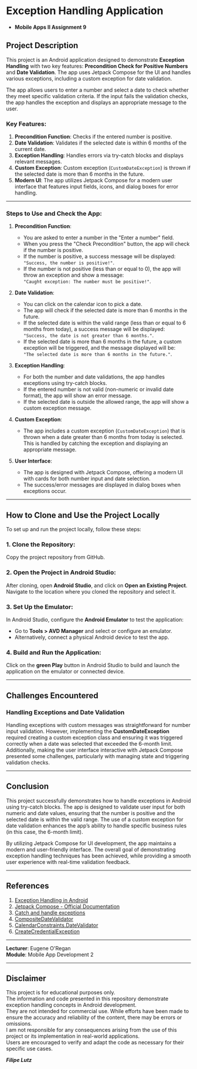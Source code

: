 # Exception Handling Application

- **Mobile Apps II Assignment 9**  

## Project Description  

This project is an Android application designed to demonstrate **Exception Handling** with two key features: **Precondition Check for Positive Numbers** and **Date Validation**. The app uses Jetpack Compose for the UI and handles various exceptions, including a custom exception for date validation.

The app allows users to enter a number and select a date to check whether they meet specific validation criteria. If the input fails the validation checks, the app handles the exception and displays an appropriate message to the user.

### Key Features:  

1. **Precondition Function**: Checks if the entered number is positive.
2. **Date Validation**: Validates if the selected date is within 6 months of the current date.
3. **Exception Handling**: Handles errors via try-catch blocks and displays relevant messages.
4. **Custom Exception**: Custom exception (`CustomDateException`) is thrown if the selected date is more than 6 months in the future.
5. **Modern UI**: The app utilizes Jetpack Compose for a modern user interface that features input fields, icons, and dialog boxes for error handling.

---

### Steps to Use and Check the App:

1. **Precondition Function**:
   - You are asked to enter a number in the "Enter a number" field.
   - When you press the "Check Precondition" button, the app will check if the number is positive.
   - If the number is positive, a success message will be displayed:  
     `"Success, the number is positive!"`.
   - If the number is not positive (less than or equal to 0), the app will throw an exception and show a message:  
     `"Caught exception: The number must be positive!"`.

2. **Date Validation**:
   - You can click on the calendar icon to pick a date.
   - The app will check if the selected date is more than 6 months in the future.
   - If the selected date is within the valid range (less than or equal to 6 months from today), a success message will be displayed:  
     `"Success, the date is not greater than 6 months."`.
   - If the selected date is more than 6 months in the future, a custom exception will be triggered, and the message displayed will be:  
     `"The selected date is more than 6 months in the future."`.

3. **Exception Handling**:
   - For both the number and date validations, the app handles exceptions using try-catch blocks.
   - If the entered number is not valid (non-numeric or invalid date format), the app will show an error message.
   - If the selected date is outside the allowed range, the app will show a custom exception message.

4. **Custom Exception**:
   - The app includes a custom exception (`CustomDateException`) that is thrown when a date greater than 6 months from today is selected. This is handled by catching the exception and displaying an appropriate message.

5. **User Interface**:
   - The app is designed with Jetpack Compose, offering a modern UI with cards for both number input and date selection.
   - The success/error messages are displayed in dialog boxes when exceptions occur.

---

## How to Clone and Use the Project Locally

To set up and run the project locally, follow these steps:

### 1. Clone the Repository:
Copy the project repository from GitHub.

### 2. Open the Project in Android Studio:  
After cloning, open **Android Studio**, and click on **Open an Existing Project**. Navigate to the location where you cloned the repository and select it.  

### 3. Set Up the Emulator:  
In Android Studio, configure the **Android Emulator** to test the application:  
- Go to **Tools > AVD Manager** and select or configure an emulator.  
- Alternatively, connect a physical Android device to test the app.  

### 4. Build and Run the Application:  
Click on the **green Play** button in Android Studio to build and launch the application on the emulator or connected device.  

---

## Challenges Encountered

### Handling Exceptions and Date Validation  
Handling exceptions with custom messages was straightforward for number input validation. However, implementing the **CustomDateException** required creating a custom exception class and ensuring it was triggered correctly when a date was selected that exceeded the 6-month limit. Additionally, making the user interface interactive with Jetpack Compose presented some challenges, particularly with managing state and triggering validation checks. 

---

## Conclusion

This project successfully demonstrates how to handle exceptions in Android using try-catch blocks. The app is designed to validate user input for both numeric and date values, ensuring that the number is positive and the selected date is within the valid range. The use of a custom exception for date validation enhances the app’s ability to handle specific business rules (in this case, the 6-month limit).

By utilizing Jetpack Compose for UI development, the app maintains a modern and user-friendly interface. The overall goal of demonstrating exception handling techniques has been achieved, while providing a smooth user experience with real-time validation feedback.

---

## References

1. [Exception Handling in Android](https://developer.android.com/reference/java/lang/Throwable)
2. [Jetpack Compose - Official Documentation](https://developer.android.com/jetpack/compose)
3. [Catch and handle exceptions](https://developer.android.com/health-and-fitness/guides/health-connect/develop/exceptions)
4. [CompositeDateValidator](https://developer.android.com/reference/com/google/android/material/datepicker/CompositeDateValidator)
5. [CalendarConstraints.DateValidator](https://developer.android.com/reference/com/google/android/material/datepicker/CalendarConstraints.DateValidator)
6. [CreateCredentialException](https://developer.android.com/reference/androidx/credentials/exceptions/CreateCredentialException)

---

**Lecturer**: Eugene O'Regan  
**Module**: Mobile App Development 2  

---

## Disclaimer  

This project is for educational purposes only.  
The information and code presented in this repository demonstrate exception handling concepts in Android development.  
They are not intended for commercial use. While efforts have been made to ensure the accuracy and reliability of the content, there may be errors or omissions.  
I am not responsible for any consequences arising from the use of this project or its implementation in real-world applications.  
Users are encouraged to verify and adapt the code as necessary for their specific use cases.

***Filipe Lutz***
